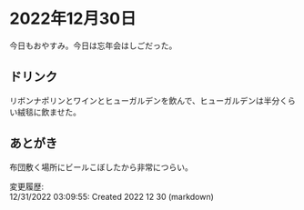 # 2022年12月30日

今日もおやすみ。今日は忘年会はしごだった。

## ドリンク

リボンナポリンとワインとヒューガルデンを飲んで、ヒューガルデンは半分くらい絨毯に飲ませた。

## あとがき

布団敷く場所にビールこぼしたから非常につらい。

変更履歴:  
12/31/2022 03:09:55: Created 2022 12 30 (markdown)  
